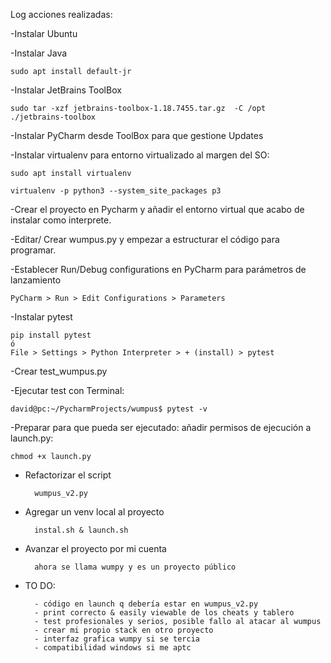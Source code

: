 Log acciones realizadas:

-Instalar Ubuntu

-Instalar Java

    sudo apt install default-jr
	
-Instalar JetBrains ToolBox

	sudo tar -xzf jetbrains-toolbox-1.18.7455.tar.gz  -C /opt
	./jetbrains-toolbox
	
-Instalar PyCharm desde ToolBox para que gestione Updates

-Instalar virtualenv para entorno virtualizado al margen del SO:

	sudo apt install virtualenv
	
	virtualenv -p python3 --system_site_packages p3
	
-Crear el proyecto en Pycharm y añadir el entorno virtual que acabo de instalar como interprete.

-Editar/ Crear wumpus.py y empezar a estructurar el código para programar.

-Establecer Run/Debug configurations en PyCharm para parámetros de lanzamiento

    PyCharm > Run > Edit Configurations > Parameters
    
-Instalar pytest
    
    pip install pytest
    ó
    File > Settings > Python Interpreter > + (install) > pytest
    
-Crear test_wumpus.py

-Ejecutar test con Terminal:
    
    david@pc:~/PycharmProjects/wumpus$ pytest -v
    
-Preparar para que pueda ser ejecutado: añadir permisos de ejecución a launch.py:

    chmod +x launch.py

- Refactorizar el script 

        wumpus_v2.py        

- Agregar un venv local al proyecto

        instal.sh & launch.sh
  
- Avanzar el proyecto por mi cuenta

        ahora se llama wumpy y es un proyecto público

- TO DO:
        
        - código en launch q debería estar en wumpus_v2.py
        - print correcto & easily viewable de los cheats y tablero
        - test profesionales y serios, posible fallo al atacar al wumpus
        - crear mi propio stack en otro proyecto
        - interfaz grafica wumpy si se tercia
        - compatibilidad windows si me aptc